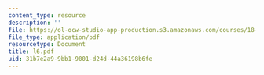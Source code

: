 ```yaml
---
content_type: resource
description: ''
file: https://ol-ocw-studio-app-production.s3.amazonaws.com/courses/18-433-combinatorial-optimization-fall-2003/31b7e2a99bb19001d24d44a36198b6fe_l6.pdf
file_type: application/pdf
resourcetype: Document
title: l6.pdf
uid: 31b7e2a9-9bb1-9001-d24d-44a36198b6fe
---
```

